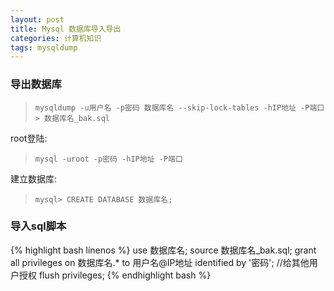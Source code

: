 ```yaml
---
layout: post
title: Mysql 数据库导入导出
categories: 计算机知识
tags: mysqldump
---
```


### 导出数据库

> `mysqldump -u用户名 -p密码 数据库名 --skip-lock-tables -hIP地址 -P端口 > 数据库名_bak.sql`

root登陆:

> `mysql -uroot -p密码 -hIP地址 -P端口`

建立数据库:

> `mysql> CREATE DATABASE 数据库名;`

### 导入sql脚本

{% highlight bash linenos %}
use 数据库名;
source 数据库名_bak.sql;
grant all privileges on 数据库名.* to 用户名@IP地址 identified by '密码'; //给其他用户授权
flush privileges;
{% endhighlight bash %}
